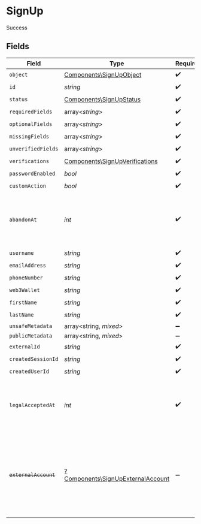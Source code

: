 # SignUp

Success


## Fields

| Field                                                                                                                   | Type                                                                                                                    | Required                                                                                                                | Description                                                                                                             | Example                                                                                                                 |
| ----------------------------------------------------------------------------------------------------------------------- | ----------------------------------------------------------------------------------------------------------------------- | ----------------------------------------------------------------------------------------------------------------------- | ----------------------------------------------------------------------------------------------------------------------- | ----------------------------------------------------------------------------------------------------------------------- |
| `object`                                                                                                                | [Components\SignUpObject](../../Models/Components/SignUpObject.md)                                                      | :heavy_check_mark:                                                                                                      | N/A                                                                                                                     |                                                                                                                         |
| `id`                                                                                                                    | *string*                                                                                                                | :heavy_check_mark:                                                                                                      | N/A                                                                                                                     |                                                                                                                         |
| `status`                                                                                                                | [Components\SignUpStatus](../../Models/Components/SignUpStatus.md)                                                      | :heavy_check_mark:                                                                                                      | N/A                                                                                                                     |                                                                                                                         |
| `requiredFields`                                                                                                        | array<*string*>                                                                                                         | :heavy_check_mark:                                                                                                      | N/A                                                                                                                     |                                                                                                                         |
| `optionalFields`                                                                                                        | array<*string*>                                                                                                         | :heavy_check_mark:                                                                                                      | N/A                                                                                                                     |                                                                                                                         |
| `missingFields`                                                                                                         | array<*string*>                                                                                                         | :heavy_check_mark:                                                                                                      | N/A                                                                                                                     |                                                                                                                         |
| `unverifiedFields`                                                                                                      | array<*string*>                                                                                                         | :heavy_check_mark:                                                                                                      | N/A                                                                                                                     |                                                                                                                         |
| `verifications`                                                                                                         | [Components\SignUpVerifications](../../Models/Components/SignUpVerifications.md)                                        | :heavy_check_mark:                                                                                                      | N/A                                                                                                                     |                                                                                                                         |
| `passwordEnabled`                                                                                                       | *bool*                                                                                                                  | :heavy_check_mark:                                                                                                      | N/A                                                                                                                     |                                                                                                                         |
| `customAction`                                                                                                          | *bool*                                                                                                                  | :heavy_check_mark:                                                                                                      | N/A                                                                                                                     |                                                                                                                         |
| `abandonAt`                                                                                                             | *int*                                                                                                                   | :heavy_check_mark:                                                                                                      | Unix timestamp at which the user abandoned the sign up attempt.<br/>                                                    | 1700690400000                                                                                                           |
| `username`                                                                                                              | *string*                                                                                                                | :heavy_check_mark:                                                                                                      | N/A                                                                                                                     |                                                                                                                         |
| `emailAddress`                                                                                                          | *string*                                                                                                                | :heavy_check_mark:                                                                                                      | N/A                                                                                                                     |                                                                                                                         |
| `phoneNumber`                                                                                                           | *string*                                                                                                                | :heavy_check_mark:                                                                                                      | N/A                                                                                                                     |                                                                                                                         |
| `web3Wallet`                                                                                                            | *string*                                                                                                                | :heavy_check_mark:                                                                                                      | N/A                                                                                                                     |                                                                                                                         |
| `firstName`                                                                                                             | *string*                                                                                                                | :heavy_check_mark:                                                                                                      | N/A                                                                                                                     |                                                                                                                         |
| `lastName`                                                                                                              | *string*                                                                                                                | :heavy_check_mark:                                                                                                      | N/A                                                                                                                     |                                                                                                                         |
| `unsafeMetadata`                                                                                                        | array<string, *mixed*>                                                                                                  | :heavy_minus_sign:                                                                                                      | N/A                                                                                                                     |                                                                                                                         |
| `publicMetadata`                                                                                                        | array<string, *mixed*>                                                                                                  | :heavy_minus_sign:                                                                                                      | N/A                                                                                                                     |                                                                                                                         |
| `externalId`                                                                                                            | *string*                                                                                                                | :heavy_check_mark:                                                                                                      | N/A                                                                                                                     |                                                                                                                         |
| `createdSessionId`                                                                                                      | *string*                                                                                                                | :heavy_check_mark:                                                                                                      | N/A                                                                                                                     |                                                                                                                         |
| `createdUserId`                                                                                                         | *string*                                                                                                                | :heavy_check_mark:                                                                                                      | N/A                                                                                                                     |                                                                                                                         |
| `legalAcceptedAt`                                                                                                       | *int*                                                                                                                   | :heavy_check_mark:                                                                                                      | Unix timestamp at which the user accepted the legal requirements.<br/>                                                  | 1700690400000                                                                                                           |
| ~~`externalAccount`~~                                                                                                   | [?Components\SignUpExternalAccount](../../Models/Components/SignUpExternalAccount.md)                                   | :heavy_minus_sign:                                                                                                      | : warning: ** DEPRECATED **: This will be removed in a future release, please migrate away from it as soon as possible. |                                                                                                                         |